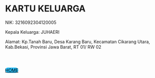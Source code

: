 <!DOCTYPE html>
<html lang="en">
<head>
<title>kartu keluarga</title>
    <style>
        table{
            width: 100%;
            border-collapse: collapse;
        }
        table,th,td{
            border: 1px solid black;
        }
        th,td{
            padding: 8px;
            text-align: left;
        }
        .tombol {
            margin-top: 10px;
        }
        .tombol tombol {
            padding: 20px 30px;
            margin: 0 5px;
            border: none;
            border-radius: 40px;
            cursor: pointer;
            height: 20px;
        }
        .tombol .login {
            background-color: rgb(43,191,254);
            color: #000;
            border-radius:1000vh;
            width: 20vh;
        }
    </style>
</head>
<body>
    <h1>KARTU KELUARGA</h1>
    <P>NIK: 3216092304120005</P>
    <p>Kepala Keluarga: JUHAERI</p>
    <p>Alamat: Kp.Tanah Baru, Desa Karang Baru, Kecamatan Cikarang Utara, Kab.Bekasi, Provinsi Jawa Barat, RT 01/ RW 02</p>
    <br><br>
    <div id="orang"></div>
    <div class="tombol">
        <a href="home.html" class="login">
            HOME
        </a>
    </div>
    <script>
        const tableHTML = `
        <table>
            <thead>
                <tr>
                    <th>NO</th>
                    <th>Nama Lengkap</th>
                    <th>NIK</th>
                    <th>JENIS KELAMIN</th> 
                    <th>TEMPAT LAHIR</th>
                    <th>TANGGAL LAHIR</th>
                    <th>AGAMA</th>
                    <th>PENDIDIDKAN</th>
                    <th>JENIS PEKEJAAN</th>   
                </tr>
            </thead>
            <tbody>
                <tr>
                    <td>1</td>
                    <td>JUHAERI</td>
                    <td>3216090708820005</td>
                    <td>LAKI-LAKI</td>
                    <td>BEKASI</td>
                    <td>07-08-1982</td>
                    <td>ISLAM</td>
                    <td>SLTA/SEDERAJAT</td>
                    <td>WIRASWASTA</td>
                </tr>
                  <tr>
                    <td>2</td>
                    <td>NITA</td>
                    <td>3216095408850013</td>
                    <td>PEREMPUAN</td>
                    <td>BEKASI</td>
                    <td>14-08-1985</td>
                    <td>ISLAM</td>
                    <td>SLTA/SEDERAJAT</td>
                    <td>MENGURUS RUMAH TANGGA</td>
                </tr>
                  <tr>
                    <td>3</td>
                    <td>MUHAMMAD RIAN AKBAR</td>
                    <td>3216090303080009</td>
                    <td>LAKI-LAKI</td>
                    <td>BEKASI</td>
                    <td>03-03-2008</td>
                    <td>ISLAM</td>
                    <td>BELUM TAMAT SD/SEDERAJAT</td>
                    <td>PELAJAR/MAHASISWA</td>
                </tr>
                <tr>
                    <td>4</td>
                    <td>ADE RIANTY PUTRI</td>
                    <td>3216095810110003</td>
                    <td>PEREMPUAN</td>
                    <td>BEKASI</td>
                    <td>18-10-2011</td>
                    <td>ISLAM</td>
                    <td>BELUM TAMAT SD/SEDERAJAT</td>
                    <td>PELAJAR/MAHASISWA</td>
                </tr>
                 <tr>
                    <td>5</td>
                    <td>RISKA APRIYANTI</td>
                    <td>3216095903140004</td>
                    <td>PEREMPUAN</td>
                    <td>BEKASI</td>
                    <td>19-03-2014</td>
                    <td>ISLAM</td>
                    <td>TIDAK/BELUM SEKOLAH</td>
                    <td>BELUM/TIDAK BEKERJA</td>
                </tr>
                <tr>
                    <td>6</td>
                    <td>SITI AISYAH</td>
                    <td>3216095001210003</td>
                    <td>PEREMPUAN</td>
                    <td>BEKASI</td>
                    <td>10-01-2021</td>
                    <td>ISLAM</td>
                    <td>TIDAK/BELUM SEKOLAH</td>
                    <td>BELUM/TIDAK BEKERJA</td>
                </tr>
</body>
</html>
